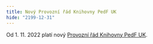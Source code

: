 ```yaml
---
title: Nový Provozní řád Knihovny PedF UK
hide: "2199-12-31"
---
```


Od 1. 11. 2022 platí nový [Provozní řád Knihovny PedF UK](https://wwwmod.pedf.cuni.cz/udeska/files/opatreni_dekana/opad_20_2022_provozni_rad_knihovny_2022.pdf).

